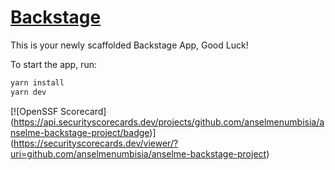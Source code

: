 # [Backstage](https://backstage.io)

This is your newly scaffolded Backstage App, Good Luck!

To start the app, run:

```sh
yarn install
yarn dev
```

[![OpenSSF Scorecard]
(https://api.securityscorecards.dev/projects/github.com/anselmenumbisia/anselme-backstage-project/badge)]
(https://securityscorecards.dev/viewer/?uri=github.com/anselmenumbisia/anselme-backstage-project)
